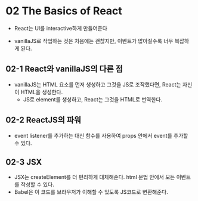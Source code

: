 # 02 The Basics of React

- React는 UI를 interactive하게 만들어준다

- vanillaJS로 작업하는 것은 처음에는 괜찮지만, 이벤트가 많아질수록 너무 복잡하게 된다.



## 02-1 React와 vanillaJS의 다른 점

- vanillaJS는 HTML 요소를 먼저 생성하고 그것을 JS로 조작했다면, React는 자신이 HTML을 생성한다.
  - JS로 element를 생성하고, React는 그것을 HTML로 번역한다. 



## 02-2 ReactJS의 파워

- event listener를 추가하는 대신 함수를 사용하여 props 안에서 event를 추가할 수 있다.



## 02-3 JSX

- JSX는 createElement를 더 편리하게 대체해준다. html 문법 안에서 모든 이벤트를 작성할 수 있다.
- Babel은 이 코드를 브라우저가 이해할 수 있도록 JS코드로 변환해준다.